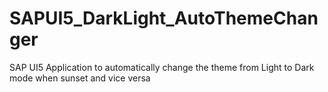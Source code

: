 # SAPUI5_DarkLight_AutoThemeChanger
SAP UI5 Application to automatically change the theme from Light to Dark mode when sunset and vice versa
